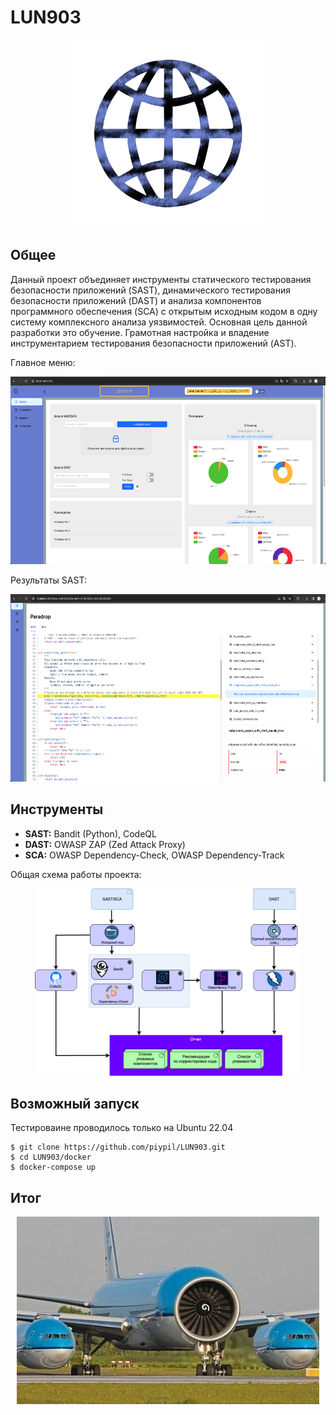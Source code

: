 # LUN903

<p align="center">
	<img src="/frontend/src/assets/images/logo_page.png" height="300px"/>
</p>


## Общее 
Данный проект объединяет инструменты статического тестирования безопасности приложений (SAST),  динамического тестирования безопасности приложений (DAST)  и анализа компонентов программного обеспечения (SCA) с открытым исходным кодом в одну систему комплексного анализа уязвимостей. Основная цель данной разработки это обучение. Грамотная настройка и владение инструментарием тестирования безопасности приложений (AST). 

Главное меню:
<p align="center">
	<img src="/docs/diagrams/png/Image1LUN903.png" height="300px"/>
</p>

Результаты SAST:
<p align="center">
	<img src="/docs/diagrams/png/Image2LUN903.png" height="300px"/>
</p>

## Инструменты
- **SAST:** Bandit (Python), CodeQL 
- **DAST:** OWASP ZAP (Zed Attack Proxy)
- **SCA:** OWASP Dependency-Check, OWASP Dependency-Track

Общая схема работы проекта:
<p align="center">
	<img src="/docs/diagrams/png/Image3LUN903.png" height="300px"/>
</p>

## Возможный запуск
Тестироваине проводилось только на Ubuntu 22.04
    
    $ git clone https://github.com/piypil/LUN903.git
    $ cd LUN903/docker
    $ docker-compose up

## Итог

<p align="center">
	<img src="/docs/diagrams/png/Image4LUN903.png" height="300px"/>
</p>